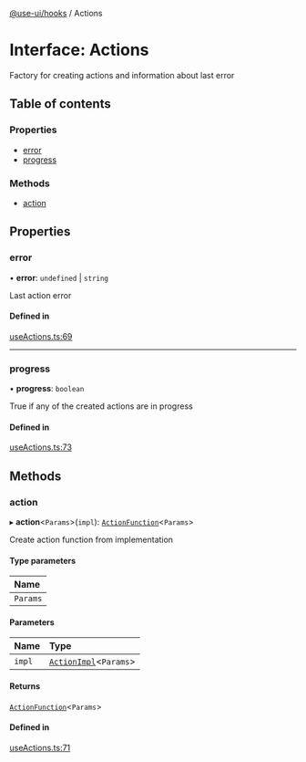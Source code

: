[@use-ui/hooks](../README.md) / Actions

# Interface: Actions

Factory for creating actions and information about last error

## Table of contents

### Properties

- [error](Actions.md#error)
- [progress](Actions.md#progress)

### Methods

- [action](Actions.md#action)

## Properties

### error

• **error**: `undefined` \| `string`

Last action error

#### Defined in

[useActions.ts:69](https://github.com/vasyas/use-ui-hooks/blob/228e17b/src/useActions.ts#L69)

___

### progress

• **progress**: `boolean`

True if any of the created actions are in progress

#### Defined in

[useActions.ts:73](https://github.com/vasyas/use-ui-hooks/blob/228e17b/src/useActions.ts#L73)

## Methods

### action

▸ **action**<`Params`\>(`impl`): [`ActionFunction`](ActionFunction.md)<`Params`\>

Create action function from implementation

#### Type parameters

| Name |
| :------ |
| `Params` |

#### Parameters

| Name | Type |
| :------ | :------ |
| `impl` | [`ActionImpl`](../README.md#actionimpl)<`Params`\> |

#### Returns

[`ActionFunction`](ActionFunction.md)<`Params`\>

#### Defined in

[useActions.ts:71](https://github.com/vasyas/use-ui-hooks/blob/228e17b/src/useActions.ts#L71)
